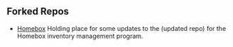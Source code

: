 ## Forked Repos


- [Homebox](https://github.com/danielrosehill/homebox) Holding place for some updates to the (updated repo) for the Homebox inventory management program.
